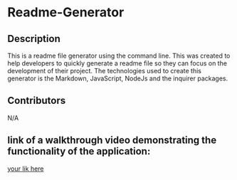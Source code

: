 # Readme-Generator
## Description
This is a readme file generator using the command line. This was created to help developers to quickly generate a readme file so they can focus on the development of their project. The technologies used to create this generator is  the Markdown, JavaScript, NodeJs and the inquirer packages.
## Contributors
N/A

## link of a walkthrough video demonstrating the functionality of the application:

[your lik here](https://drive.google.com/file/d/15A9knKtbaOZnkoair35OFyMD2IMJEGfC/view)